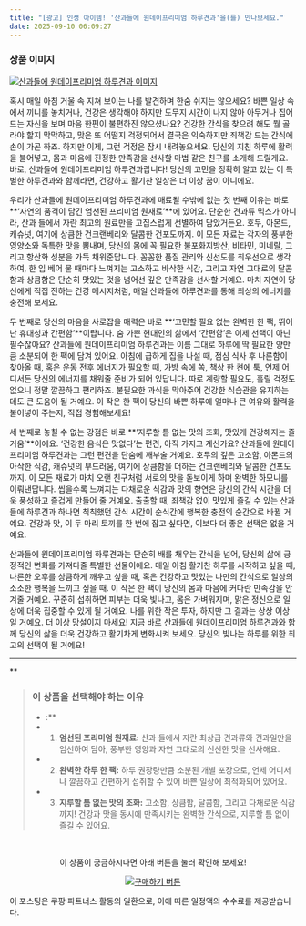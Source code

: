 ```yaml
---
title: "[광고] 인생 아이템! '산과들에 원데이프리미엄 하루견과'을(를) 만나보세요."
date: 2025-09-10 06:09:27
---
```

### 상품 이미지
[![산과들에 원데이프리미엄 하루견과 이미지](https://ads-partners.coupang.com/image1/DcY7OeHrjiQZgQ4TDddGYYXYPWo9tEARb4yXkKYnWEAXBGAbOsnMLVelUptVQ9RZsLCTSGCA5DarcHZSRnXxQVXkC2Fx7v6Yg9-6Kz7FjXWplcGKXVzjt4jmOPIk3pLGlgu51XqmBF5AjGItTGgHIDGVu4Z4Xw2tSGb6U9FfZVWRa7KUFkPr_ZRxL02m_A8QrNYyGftFqq13Zkkxnn3GLUYCC8qRJDpyQy2G40LI-h3enyQo2p4-cmfPvYOeXkucpukU1vXgANzD7tG9WUcQvt2dctF6BBvn9s1Qq6XONEVHvkKlZ3uymNYxg0Zy)](https://link.coupang.com/re/AFFSDP?lptag=AF8916626&pageKey=8243649076&itemId=20209340292&vendorItemId=5355394158&traceid=V0-153-2c70a47dca7e64fd&requestid=20250910150906658170336758&token=31850C%7CGM)

혹시 매일 아침 거울 속 지쳐 보이는 나를 발견하며 한숨 쉬지는 않으세요? 바쁜 일상 속에서 끼니를 놓치거나, 건강은 생각해야 하지만 도무지 시간이 나지 않아 아무거나 집어 드는 자신을 보며 마음 한편이 불편하진 않으셨나요? 건강한 간식을 찾으려 해도 뭘 골라야 할지 막막하고, 맛은 또 어떨지 걱정되어서 결국은 익숙하지만 죄책감 드는 간식에 손이 가곤 하죠. 하지만 이제, 그런 걱정은 잠시 내려놓으세요. 당신의 지친 하루에 활력을 불어넣고, 몸과 마음에 진정한 만족감을 선사할 마법 같은 친구를 소개해 드릴게요. 바로, 산과들에 원데이프리미엄 하루견과랍니다! 당신의 고민을 정확히 알고 있는 이 특별한 하루견과와 함께라면, 건강하고 활기찬 일상은 더 이상 꿈이 아니에요.

우리가 산과들에 원데이프리미엄 하루견과에 매료될 수밖에 없는 첫 번째 이유는 바로 **‘자연의 품격이 담긴 엄선된 프리미엄 원재료’**에 있어요. 단순한 견과류 믹스가 아니라, 산과 들에서 자란 최고의 원료만을 고집스럽게 선별하여 담았거든요. 호두, 아몬드, 캐슈넛, 여기에 상큼한 건크랜베리와 달콤한 건포도까지. 이 모든 재료는 각자의 풍부한 영양소와 독특한 맛을 뽐내며, 당신의 몸에 꼭 필요한 불포화지방산, 비타민, 미네랄, 그리고 항산화 성분을 가득 채워준답니다. 꼼꼼한 품질 관리와 신선도를 최우선으로 생각하여, 한 입 베어 물 때마다 느껴지는 고소하고 바삭한 식감, 그리고 자연 그대로의 달콤함과 상큼함은 단순히 맛있는 것을 넘어선 깊은 만족감을 선사할 거예요. 마치 자연이 당신에게 직접 전하는 건강 메시지처럼, 매일 산과들에 하루견과를 통해 최상의 에너지를 충전해 보세요.

두 번째로 당신의 마음을 사로잡을 매력은 바로 **‘고민할 필요 없는 완벽한 한 팩, 뛰어난 휴대성과 간편함’**이랍니다. 숨 가쁜 현대인의 삶에서 ‘간편함’은 이제 선택이 아닌 필수잖아요? 산과들에 원데이프리미엄 하루견과는 이름 그대로 하루에 딱 필요한 양만큼 소분되어 한 팩에 담겨 있어요. 아침에 급하게 집을 나설 때, 점심 식사 후 나른함이 찾아올 때, 혹은 운동 전후 에너지가 필요할 때, 가방 속에 쏙, 책상 한 켠에 툭, 언제 어디서든 당신의 에너지를 채워줄 준비가 되어 있답니다. 따로 계량할 필요도, 흘릴 걱정도 없으니 정말 깔끔하고 편리하죠. 불필요한 과식을 막아주어 건강한 식습관을 유지하는 데도 큰 도움이 될 거예요. 이 작은 한 팩이 당신의 바쁜 하루에 얼마나 큰 여유와 활력을 불어넣어 주는지, 직접 경험해보세요!

세 번째로 놓칠 수 없는 강점은 바로 **‘지루할 틈 없는 맛의 조화, 맛있게 건강해지는 즐거움’**이에요. ‘건강한 음식은 맛없다’는 편견, 아직 가지고 계신가요? 산과들에 원데이프리미엄 하루견과는 그런 편견을 단숨에 깨부술 거예요. 호두의 깊은 고소함, 아몬드의 아삭한 식감, 캐슈넛의 부드러움, 여기에 상큼함을 더하는 건크랜베리와 달콤한 건포도까지. 이 모든 재료가 마치 오랜 친구처럼 서로의 맛을 돋보이게 하며 완벽한 하모니를 이뤄낸답니다. 씹을수록 느껴지는 다채로운 식감과 맛의 향연은 당신의 간식 시간을 더욱 풍성하고 즐겁게 만들어 줄 거예요. 출출할 때, 죄책감 없이 맛있게 즐길 수 있는 산과들에 하루견과 하나면 칙칙했던 간식 시간이 순식간에 행복한 충전의 순간으로 바뀔 거예요. 건강과 맛, 이 두 마리 토끼를 한 번에 잡고 싶다면, 이보다 더 좋은 선택은 없을 거예요.

산과들에 원데이프리미엄 하루견과는 단순히 배를 채우는 간식을 넘어, 당신의 삶에 긍정적인 변화를 가져다줄 특별한 선물이에요. 매일 아침 활기찬 하루를 시작하고 싶을 때, 나른한 오후를 상큼하게 깨우고 싶을 때, 혹은 건강하고 맛있는 나만의 간식으로 일상의 소소한 행복을 느끼고 싶을 때. 이 작은 한 팩이 당신의 몸과 마음에 커다란 만족감을 안겨줄 거예요. 꾸준히 섭취하면 피부는 더욱 빛나고, 몸은 가벼워지며, 맑은 정신으로 일상에 더욱 집중할 수 있게 될 거예요. 나를 위한 작은 투자, 하지만 그 결과는 상상 이상일 거예요. 더 이상 망설이지 마세요! 지금 바로 산과들에 원데이프리미엄 하루견과와 함께 당신의 삶을 더욱 건강하고 활기차게 변화시켜 보세요. 당신의 빛나는 하루를 위한 최고의 선택이 될 거예요!

---

**


> ### 이 상품을 선택해야 하는 이유
> - :**
> - 1.  **엄선된 프리미엄 원재료:** 산과 들에서 자란 최상급 견과류와 건과일만을 엄선하여 담아, 풍부한 영양과 자연 그대로의 신선한 맛을 선사해요.
> - 2.  **완벽한 하루 한 팩:** 하루 권장량만큼 소분된 개별 포장으로, 언제 어디서나 깔끔하고 간편하게 섭취할 수 있어 바쁜 일상에 최적화되어 있어요.
> - 3.  **지루할 틈 없는 맛의 조화:** 고소함, 상큼함, 달콤함, 그리고 다채로운 식감까지! 건강과 맛을 동시에 만족시키는 완벽한 간식으로, 지루할 틈 없이 즐길 수 있어요.


<br>

<div align="center">
  <p>이 상품이 궁금하시다면 아래 버튼을 눌러 확인해 보세요!</p>
  <a href="https://link.coupang.com/re/AFFSDP?lptag=AF8916626&pageKey=8243649076&itemId=20209340292&vendorItemId=5355394158&traceid=V0-153-2c70a47dca7e64fd&requestid=20250910150906658170336758&token=31850C%7CGM" target="_blank">
    <img src="https://img.shields.io/badge/지금 바로 구매하기-FF5722?style=for-the-badge&logo=coupa&logoColor=white" alt="구매하기 버튼">
  </a>
</div>

이 포스팅은 쿠팡 파트너스 활동의 일환으로, 이에 따른 일정액의 수수료를 제공받습니다.
